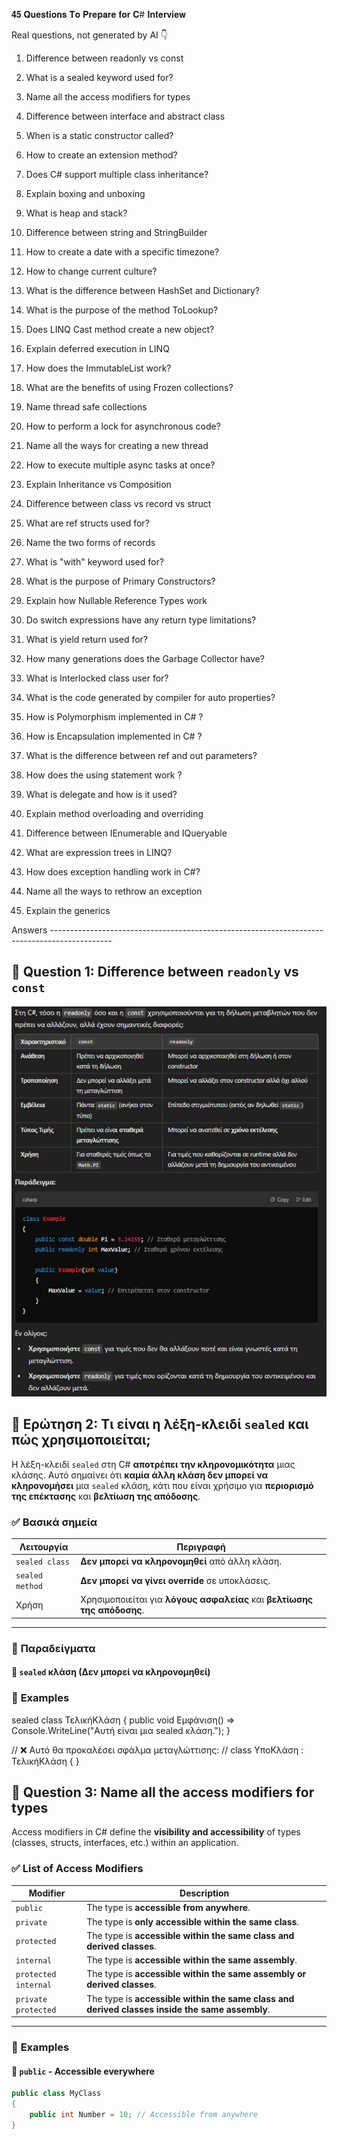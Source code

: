 𝟒𝟓 𝐐𝐮𝐞𝐬𝐭𝐢𝐨𝐧𝐬 𝐓𝐨 𝐏𝐫𝐞𝐩𝐚𝐫𝐞 𝐟𝐨𝐫 𝐂# 𝐈𝐧𝐭𝐞𝐫𝐯𝐢𝐞𝐰

Real questions, not generated by AI 👇 

1. Difference between readonly vs const

2. What is a sealed keyword used for?

3. Name all the access modifiers for types

4. Difference between interface and abstract class

5. When is a static constructor called?

6. How to create an extension method?

7. Does C# support multiple class inheritance?

8. Explain boxing and unboxing

9. What is heap and stack?

10. Difference between string and StringBuilder

11. How to create a date with a specific timezone?

12. How to change current culture?

13. What is the difference between HashSet and Dictionary?

14. What is the purpose of the method ToLookup?

15. Does LINQ Cast<T> method create a new object?

16. Explain deferred execution in LINQ

17. How does the ImmutableList work?

18. What are the benefits of using Frozen collections?

19. Name thread safe collections

20. How to perform a lock for asynchronous code?

21. Name all the ways for creating a new thread

22. How to execute multiple async tasks at once?

23. Explain Inheritance vs Composition

24. Difference between class vs record vs struct

25. What are ref structs used for?

26. Name the two forms of records

27. What is "with" keyword used for?

28. What is the purpose of Primary Constructors?

29. Explain how Nullable Reference Types work

30. Do switch expressions have any return type limitations?

31. What is yield return used for?

32. How many generations does the Garbage Collector have?

33. What is Interlocked class user for?

34. What is the code generated by compiler for auto properties?

35. How is Polymorphism implemented in C# ?

36. How is Encapsulation implemented in C# ?

37. What is the difference between ref and out parameters?

38. How does the using statement work ?

39. What is delegate and how is it used?

40. Explain method overloading and overriding

41. Difference between IEnumerable and IQueryable

42. What are expression trees in LINQ?

43. How does exception handling work in C#?

44. Name all the ways to rethrow an exception

45. Explain the generics

Answers ---------------------------------------------------------------------------------------------

## 🔹 Question 1: Difference between `readonly` vs `const`

![Screenshot 2024-01-22 101853](https://github.com/giannis-sr/-/blob/f07508b4b22f9ee62fbd6cd2a38a10ffd09e6154/Screenshot_1-2-2025_172347_chatgpt.com.jpeg)


## 🔹 Ερώτηση 2: Τι είναι η λέξη-κλειδί `sealed` και πώς χρησιμοποιείται;

Η λέξη-κλειδί `sealed` στη C# **αποτρέπει την κληρονομικότητα** μιας κλάσης. Αυτό σημαίνει ότι **καμία άλλη κλάση δεν μπορεί να κληρονομήσει** μια `sealed` κλάση, κάτι που είναι χρήσιμο για **περιορισμό της επέκτασης** και **βελτίωση της απόδοσης**.  

### ✅ **Βασικά σημεία**
| Λειτουργία              | Περιγραφή |
|-------------------------|-----------|
| `sealed class`         | **Δεν μπορεί να κληρονομηθεί** από άλλη κλάση. |
| `sealed method`        | **Δεν μπορεί να γίνει override** σε υποκλάσεις. |
| Χρήση                 | Χρησιμοποιείται για **λόγους ασφαλείας** και **βελτίωσης της απόδοσης**. |

---

### 📝 **Παραδείγματα**

#### 🔹 `sealed` κλάση (Δεν μπορεί να κληρονομηθεί)
### 📝 **Examples**
sealed class ΤελικήΚλάση
{
    public void Εμφάνιση() => Console.WriteLine("Αυτή είναι μια sealed κλάση.");
}

// ❌ Αυτό θα προκαλέσει σφάλμα μεταγλώττισης:
// class ΥποΚλάση : ΤελικήΚλάση { }


## 🔹 Question 3: Name all the access modifiers for types

Access modifiers in C# define the **visibility and accessibility** of types (classes, structs, interfaces, etc.) within an application.

### ✅ **List of Access Modifiers**
| Modifier    | Description |
|------------|------------|
| `public`   | The type is **accessible from anywhere**. |
| `private`  | The type is **only accessible within the same class**. |
| `protected` | The type is **accessible within the same class and derived classes**. |
| `internal`  | The type is **accessible within the same assembly**. |
| `protected internal` | The type is **accessible within the same assembly or derived classes**. |
| `private protected` | The type is **accessible within the same class and derived classes inside the same assembly**. |

---

### 📝 **Examples**

#### 🔹 `public` - Accessible everywhere
```csharp
public class MyClass
{
    public int Number = 10; // Accessible from anywhere
}


